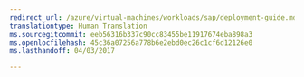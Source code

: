 ```yaml
---
redirect_url: /azure/virtual-machines/workloads/sap/deployment-guide.md
translationtype: Human Translation
ms.sourcegitcommit: eeb56316b337c90cc83455be11917674eba898a3
ms.openlocfilehash: 45c36a07256a778b6e2ebd0ec26c1cf6d12126e0
ms.lasthandoff: 04/03/2017

---
```

